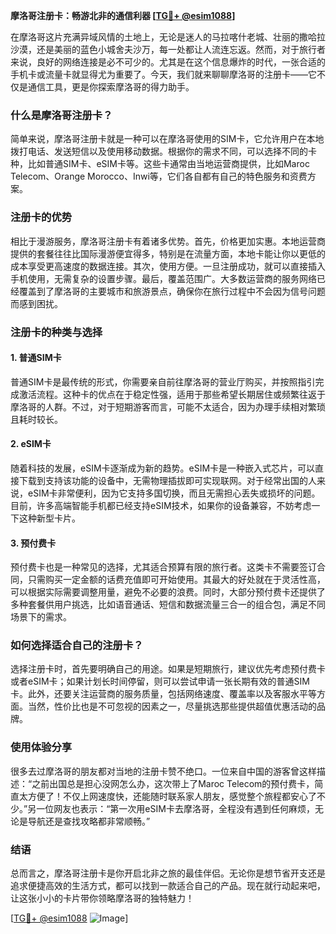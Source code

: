 **摩洛哥注册卡：畅游北非的通信利器 [[TG💪+ @esim1088](https://t.me/s/esim1088)]**

在摩洛哥这片充满异域风情的土地上，无论是迷人的马拉喀什老城、壮丽的撒哈拉沙漠，还是美丽的蓝色小城舍夫沙万，每一处都让人流连忘返。然而，对于旅行者来说，良好的网络连接是必不可少的。尤其是在这个信息爆炸的时代，一张合适的手机卡或流量卡就显得尤为重要了。今天，我们就来聊聊摩洛哥的注册卡——它不仅是通信工具，更是你探索摩洛哥的得力助手。

### 什么是摩洛哥注册卡？

简单来说，摩洛哥注册卡就是一种可以在摩洛哥使用的SIM卡，它允许用户在本地拨打电话、发送短信以及使用移动数据。根据你的需求不同，可以选择不同的卡种，比如普通SIM卡、eSIM卡等。这些卡通常由当地运营商提供，比如Maroc Telecom、Orange Morocco、Inwi等，它们各自都有自己的特色服务和资费方案。

### 注册卡的优势

相比于漫游服务，摩洛哥注册卡有着诸多优势。首先，价格更加实惠。本地运营商提供的套餐往往比国际漫游便宜得多，特别是在流量方面，本地卡能让你以更低的成本享受更高速度的数据连接。其次，使用方便。一旦注册成功，就可以直接插入手机使用，无需复杂的设置步骤。最后，覆盖范围广。大多数运营商的服务网络已经覆盖到了摩洛哥的主要城市和旅游景点，确保你在旅行过程中不会因为信号问题而感到困扰。

### 注册卡的种类与选择

#### 1. 普通SIM卡
普通SIM卡是最传统的形式，你需要亲自前往摩洛哥的营业厅购买，并按照指引完成激活流程。这种卡的优点在于稳定性强，适用于那些希望长期居住或频繁往返于摩洛哥的人群。不过，对于短期游客而言，可能不太适合，因为办理手续相对繁琐且耗时较长。

#### 2. eSIM卡
随着科技的发展，eSIM卡逐渐成为新的趋势。eSIM卡是一种嵌入式芯片，可以直接下载到支持该功能的设备中，无需物理插拔即可实现联网。对于经常出国的人来说，eSIM卡非常便利，因为它支持多国切换，而且无需担心丢失或损坏的问题。目前，许多高端智能手机都已经支持eSIM技术，如果你的设备兼容，不妨考虑一下这种新型卡片。

#### 3. 预付费卡
预付费卡也是一种常见的选择，尤其适合预算有限的旅行者。这类卡不需要签订合同，只需购买一定金额的话费充值即可开始使用。其最大的好处就在于灵活性高，可以根据实际需要调整用量，避免不必要的浪费。同时，大部分预付费卡还提供了多种套餐供用户挑选，比如语音通话、短信和数据流量三合一的组合包，满足不同场景下的需求。

### 如何选择适合自己的注册卡？

选择注册卡时，首先要明确自己的用途。如果是短期旅行，建议优先考虑预付费卡或者eSIM卡；如果计划长时间停留，则可以尝试申请一张长期有效的普通SIM卡。此外，还要关注运营商的服务质量，包括网络速度、覆盖率以及客服水平等方面。当然，性价比也是不可忽视的因素之一，尽量挑选那些提供超值优惠活动的品牌。

### 使用体验分享

很多去过摩洛哥的朋友都对当地的注册卡赞不绝口。一位来自中国的游客曾这样描述：“之前出国总是担心没网怎么办，这次带上了Maroc Telecom的预付费卡，简直太方便了！不仅上网速度快，还能随时联系家人朋友，感觉整个旅程都安心了不少。”另一位网友也表示：“第一次用eSIM卡去摩洛哥，全程没有遇到任何麻烦，无论是导航还是查找攻略都非常顺畅。”

### 结语

总而言之，摩洛哥注册卡是你开启北非之旅的最佳伴侣。无论你是想节省开支还是追求便捷高效的生活方式，都可以找到一款适合自己的产品。现在就行动起来吧，让这张小小的卡片带你领略摩洛哥的独特魅力！

[[TG💪+ @esim1088](https://t.me/s/esim1088) ![Image](https://i.postimg.cc/4NQfJmqS/Snipaste-2025-05-13-00-14-12.png)]
